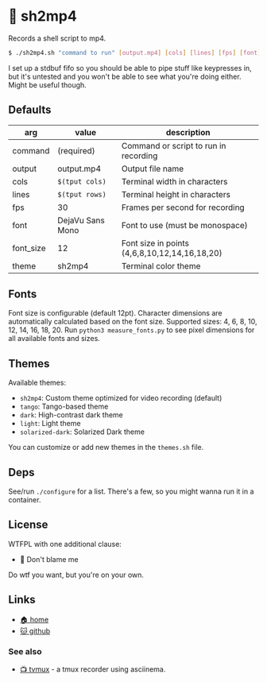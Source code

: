 # 🎥 sh2mp4

Records a shell script to mp4.

```bash
$ ./sh2mp4.sh "command to run" [output.mp4] [cols] [lines] [fps] [font] [font_size] [theme]
```

I set up a stdbuf fifo so you should be able to pipe stuff like keypresses
in, but it's untested and you won't be able to see what you're doing
either. Might be useful though.

## Defaults

| arg       | value            | description                           |
| --------- | ---------------- | ------------------------------------- |
| command   | (required)       | Command or script to run in recording |
| output    | output.mp4       | Output file name                      |
| cols      | `$(tput cols)`   | Terminal width in characters          |
| lines     | `$(tput rows)`   | Terminal height in characters         |
| fps       | 30               | Frames per second for recording       |
| font      | DejaVu Sans Mono | Font to use (must be monospace)       |
| font_size | 12               | Font size in points (4,6,8,10,12,14,16,18,20) |
| theme     | sh2mp4           | Terminal color theme                  |

## Fonts

Font size is configurable (default 12pt). Character dimensions are automatically 
calculated based on the font size. Supported sizes: 4, 6, 8, 10, 12, 14, 16, 18, 20.
Run `python3 measure_fonts.py` to see pixel dimensions for all available fonts and sizes.

## Themes

Available themes:
- `sh2mp4`: Custom theme optimized for video recording (default)
- `tango`: Tango-based theme
- `dark`: High-contrast dark theme
- `light`: Light theme
- `solarized-dark`: Solarized Dark theme

You can customize or add new themes in the `themes.sh` file.

## Deps

See/run `./configure` for a list. There's a few, so you might wanna run it in a
container.

## License

WTFPL with one additional clause:

* 🛑 Don't blame me

Do wtf you want, but you're on your own.

## Links

* [🏠 home](https://bitplane.net/dev/sh/sh2mp4)
* [🐱 github](https://github.com/bitplane/sh2mp4)

### See also

* [📺 tvmux](https://bitplane.net/dev/sh/tvmux) -
  a tmux recorder using asciinema.


